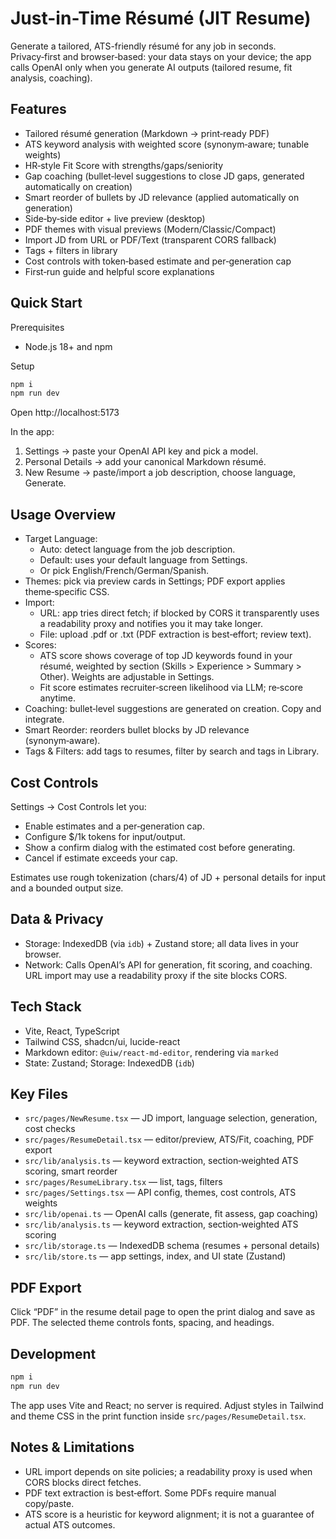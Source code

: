 # Just-in-Time Résumé (JIT Resume)

Generate a tailored, ATS-friendly résumé for any job in seconds. Privacy‑first and browser‑based: your data stays on your device; the app calls OpenAI only when you generate AI outputs (tailored resume, fit analysis, coaching).

## Features

- Tailored résumé generation (Markdown → print‑ready PDF)
- ATS keyword analysis with weighted score (synonym‑aware; tunable weights)
- HR‑style Fit Score with strengths/gaps/seniority
- Gap coaching (bullet‑level suggestions to close JD gaps, generated automatically on creation)
- Smart reorder of bullets by JD relevance (applied automatically on generation)
- Side‑by‑side editor + live preview (desktop)
- PDF themes with visual previews (Modern/Classic/Compact)
- Import JD from URL or PDF/Text (transparent CORS fallback)
- Tags + filters in library
- Cost controls with token‑based estimate and per‑generation cap
- First‑run guide and helpful score explanations

## Quick Start

Prerequisites
- Node.js 18+ and npm

Setup
```sh
npm i
npm run dev
```
Open http://localhost:5173

In the app:
1) Settings → paste your OpenAI API key and pick a model.
2) Personal Details → add your canonical Markdown résumé.
3) New Resume → paste/import a job description, choose language, Generate.

## Usage Overview

- Target Language:
  - Auto: detect language from the job description.
  - Default: uses your default language from Settings.
  - Or pick English/French/German/Spanish.
- Themes: pick via preview cards in Settings; PDF export applies theme‑specific CSS.
- Import:
  - URL: app tries direct fetch; if blocked by CORS it transparently uses a readability proxy and notifies you it may take longer.
  - File: upload .pdf or .txt (PDF extraction is best‑effort; review text).
- Scores:
  - ATS score shows coverage of top JD keywords found in your résumé, weighted by section (Skills > Experience > Summary > Other). Weights are adjustable in Settings.
  - Fit score estimates recruiter‑screen likelihood via LLM; re‑score anytime.
- Coaching: bullet‑level suggestions are generated on creation. Copy and integrate.
- Smart Reorder: reorders bullet blocks by JD relevance (synonym‑aware).
- Tags & Filters: add tags to resumes, filter by search and tags in Library.

## Cost Controls

Settings → Cost Controls let you:
- Enable estimates and a per‑generation cap.
- Configure $/1k tokens for input/output.
- Show a confirm dialog with the estimated cost before generating.
- Cancel if estimate exceeds your cap.

Estimates use rough tokenization (chars/4) of JD + personal details for input and a bounded output size.

## Data & Privacy

- Storage: IndexedDB (via `idb`) + Zustand store; all data lives in your browser.
- Network: Calls OpenAI’s API for generation, fit scoring, and coaching. URL import may use a readability proxy if the site blocks CORS.

## Tech Stack

- Vite, React, TypeScript
- Tailwind CSS, shadcn/ui, lucide-react
- Markdown editor: `@uiw/react-md-editor`, rendering via `marked`
- State: Zustand; Storage: IndexedDB (`idb`)

## Key Files

- `src/pages/NewResume.tsx` — JD import, language selection, generation, cost checks
- `src/pages/ResumeDetail.tsx` — editor/preview, ATS/Fit, coaching, PDF export
- `src/lib/analysis.ts` — keyword extraction, section‑weighted ATS scoring, smart reorder
- `src/pages/ResumeLibrary.tsx` — list, tags, filters
- `src/pages/Settings.tsx` — API config, themes, cost controls, ATS weights
- `src/lib/openai.ts` — OpenAI calls (generate, fit assess, gap coaching)
- `src/lib/analysis.ts` — keyword extraction, section‑weighted ATS scoring
- `src/lib/storage.ts` — IndexedDB schema (resumes + personal details)
- `src/lib/store.ts` — app settings, index, and UI state (Zustand)

## PDF Export

Click “PDF” in the resume detail page to open the print dialog and save as PDF. The selected theme controls fonts, spacing, and headings.

## Development

```sh
npm i
npm run dev
```

The app uses Vite and React; no server is required. Adjust styles in Tailwind and theme CSS in the print function inside `src/pages/ResumeDetail.tsx`.

## Notes & Limitations

- URL import depends on site policies; a readability proxy is used when CORS blocks direct fetches.
- PDF text extraction is best‑effort. Some PDFs require manual copy/paste.
- ATS score is a heuristic for keyword alignment; it is not a guarantee of actual ATS outcomes.
